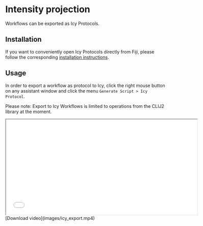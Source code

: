 # Intensity projection
Workflows can be exported as Icy Protocols.

## Installation
If you want to conveniently open Icy Protocols directly from Fiji, 
please follow the corresponding [installation instructions](https://clij.github.io/assistant/installation#icy).

## Usage
In order to export a workflow as protocol to Icy, click the right mouse button on any
assistant window and click the menu `Generate Script > Icy Protocol`.

Please note: Export to Icy Workflows is limited to operations from the CLIJ2 library at the moment.

<iframe src="images/icy_export.mp4" width="600" height="300"></iframe>
[Download video](images/icy_export.mp4) 
